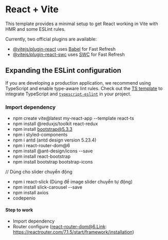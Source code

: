 # React + Vite

This template provides a minimal setup to get React working in Vite with HMR and some ESLint rules.

Currently, two official plugins are available:

- [@vitejs/plugin-react](https://github.com/vitejs/vite-plugin-react/blob/main/packages/plugin-react/README.md) uses [Babel](https://babeljs.io/) for Fast Refresh
- [@vitejs/plugin-react-swc](https://github.com/vitejs/vite-plugin-react-swc) uses [SWC](https://swc.rs/) for Fast Refresh

## Expanding the ESLint configuration

If you are developing a production application, we recommend using TypeScript and enable type-aware lint rules. Check out the [TS template](https://github.com/vitejs/vite/tree/main/packages/create-vite/template-react-ts) to integrate TypeScript and [`typescript-eslint`](https://typescript-eslint.io) in your project.

### Import dependency
- npm create vite@latest my-react-app --template react-ts
- npm install @reduxjs/toolkit react-redux
- npm install bootstrap@5.3.3
- npm i styled-components
- npm i antd (antd design version 5.23.4)
- npm i react-router-dom@6
- npm install @ant-design/icons --save
- npm install react-bootstrap
- npm install bootstrap bootstrap-icons



// Dùng cho slider chuyển động
- npm i react-slick (Dùng để image slider chuyển tự động)
- npm install slick-carousel --save
- npm install axios
- codepenio

#### Step to work 
- Import dependency
- Router configure (react-router-dom@6.Link: https://reactrouter.com/7.1.5/start/framework/installation)